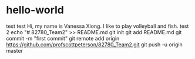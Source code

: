 # hello-world
test test
Hi, my name is Vanessa Xiong. I like to play volleyball and fish. 
test 2
echo "# 82780_Team2" >> README.md
git init
git add README.md
git commit -m "first commit"
git remote add origin https://github.com/profscottpeterson/82780_Team2.git
git push -u origin master
